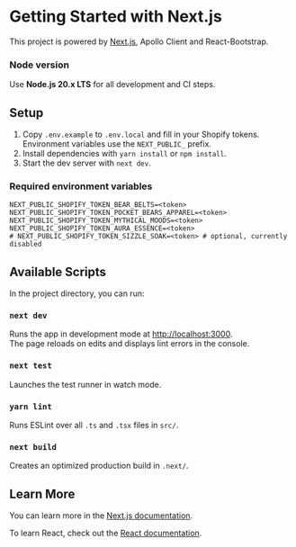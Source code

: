 # Getting Started with Next.js

This project is powered by [Next.js](https://nextjs.org/), Apollo Client and React-Bootstrap.

### Node version

Use **Node.js 20.x LTS** for all development and CI steps.

## Setup

1. Copy `.env.example` to `.env.local` and fill in your Shopify tokens.
   Environment variables use the `NEXT_PUBLIC_` prefix.
2. Install dependencies with `yarn install` or `npm install`.
3. Start the dev server with `next dev`.

### Required environment variables

```
NEXT_PUBLIC_SHOPIFY_TOKEN_BEAR_BELTS=<token>
NEXT_PUBLIC_SHOPIFY_TOKEN_POCKET_BEARS_APPAREL=<token>
NEXT_PUBLIC_SHOPIFY_TOKEN_MYTHICAL_MOODS=<token>
NEXT_PUBLIC_SHOPIFY_TOKEN_AURA_ESSENCE=<token>
# NEXT_PUBLIC_SHOPIFY_TOKEN_SIZZLE_SOAK=<token> # optional, currently disabled
```

## Available Scripts

In the project directory, you can run:

### `next dev`

Runs the app in development mode at [http://localhost:3000](http://localhost:3000).\
The page reloads on edits and displays lint errors in the console.

### `next test`

Launches the test runner in watch mode.

### `yarn lint`

Runs ESLint over all `.ts` and `.tsx` files in `src/`.

### `next build`

Creates an optimized production build in `.next/`.


## Learn More

You can learn more in the [Next.js documentation](https://nextjs.org/docs).

To learn React, check out the [React documentation](https://reactjs.org/).
